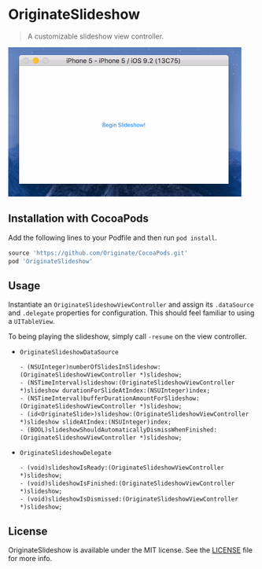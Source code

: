 # OriginateSlideshow

> A customizable slideshow view controller.


![](demo.gif)


## Installation with CocoaPods

Add the following lines to your Podfile and then run `pod install`.

```ruby
source 'https://github.com/Originate/CocoaPods.git'
pod 'OriginateSlideshow'
```


## Usage

Instantiate an `OriginateSlideshowViewController` and assign its `.dataSource` and `.delegate` properties for configuration. This should feel familiar to using a `UITableView`.

To being playing the slideshow, simply call `-resume` on the view controller.

* `OriginateSlideshowDataSource`

  ```objc
  - (NSUInteger)numberOfSlidesInSlideshow:(OriginateSlideshowViewController *)slideshow;
  - (NSTimeInterval)slideshow:(OriginateSlideshowViewController *)slideshow durationForSlideAtIndex:(NSUInteger)index;
  - (NSTimeInterval)bufferDurationAmountForSlideshow:(OriginateSlideshowViewController *)slideshow;
  - (id<OriginateSlide>)slideshow:(OriginateSlideshowViewController *)slideshow slideAtIndex:(NSUInteger)index;
  - (BOOL)slideshowShouldAutomaticallyDismissWhenFinished:(OriginateSlideshowViewController *)slideshow;
  ```


* `OriginateSlideshowDelegate`

  ```objc
  - (void)slideshowIsReady:(OriginateSlideshowViewController *)slideshow;
  - (void)slideshowIsFinished:(OriginateSlideshowViewController *)slideshow;
  - (void)slideshowIsDismissed:(OriginateSlideshowViewController *)slideshow;
  ```

## License

OriginateSlideshow is available under the MIT license. See the [LICENSE](/LICENSE) file for more info.

